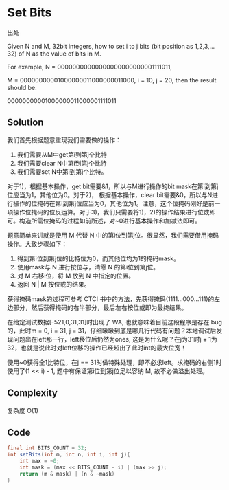 # Set Bits

出处

Given N and M, 32bit integers, how to set i to j bits (bit position as 1,2,3,…32) of N as the value of bits in M.

For example, N = 00000000000000000000000001111011,

M = 00000000001000000011000000011000, i = 10, j = 20, then the result should be:

00000000001000000011000001111011

## Solution

我们首先根据题意重现我们需要做的操作：

1. 我们需要从M中get第i到第j个比特 
2. 我们需要clear N中第i到第j个比特 
3. 我们需要set N中第i到第j个比特。

对于1)，根据基本操作，get bit需要&1，所以与M进行操作的bit mask在第i到第j位应当为1，其他位为0。对于2)， 根据基本操作，clear bit需要&0，所以与N进行操作的位掩码在第i到第j位应当为0，其他位为1。注意，这个位掩码刚好是前一项操作位掩码的位反运算。对于3)，我们只需要将1)，2)的操作结果进行位或即可。构造所需位掩码的过程如前所述，对~0进行基本操作和加减法即可。

题意简单来讲就是使用 M 代替 N 中的第i位到第j位。很显然，我们需要借用掩码操作。大致步骤如下：

1. 得到第i位到第j位的比特位为0，而其他位均为1的掩码mask。
2. 使用mask与 N 进行按位与，清零 N 的第i位到第j位。
3. 对 M 右移i位，将 M 放到 N 中指定的位置。
4. 返回 N | M 按位或的结果。

获得掩码mask的过程可参考 CTCI 书中的方法，先获得掩码(1111...000...111)的左边部分，然后获得掩码的右半部分，最后左右按位或即为最终结果。

在给定测试数据[-521,0,31,31]时出现了 WA, 也就意味着目前这段程序是存在 bug 的，此时m = 0, i = 31, j = 31，仔细瞅瞅到底是哪几行代码有问题？本地调试后发现问题出在left那一行，left移位后仍然为ones, 这是为什么呢？在j为31时j + 1为32，也就是说此时对left位移的操作已经超出了此时int的最大位宽！

使用~0获得全1比特位，在j == 31时做特殊处理，即不必求left。求掩码的右侧1时使用了(1 << i) - 1, 题中有保证第i位到第j位足以容纳 M, 故不必做溢出处理。

## Complexity

复杂度 O(1)

## Code

```java
final int BITS_COUNT = 32;
int setBits(int m, int n, int i, int j){
	int max = ~0;
	int mask = (max << BITS_COUNT - i) | (max >> j);
	return (m & mask) | (n & ~mask)
}
```

